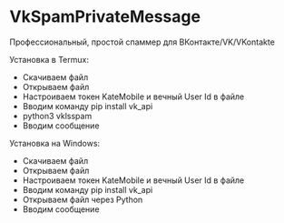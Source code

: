 # VkSpamPrivateMessage
Профессиональный, простой спаммер для ВКонтакте/VK/VKontakte

Установка в Termux:
   - Скачиваем файл
   - Открываем файл
   - Настроиваем токен KateMobile и вечный User Id в файле
   - Вводим команду pip install vk_api
   - python3 vklsspam
   - Вводим сообщение
   
   Установка на Windows:
   - Скачиваем файл
   - Открываем файл
   - Настроиваем токен KateMobile и вечный User Id в файле
   - Вводим команду pip install vk_api
   - Открываем файл через Python
   - Вводим сообщение
